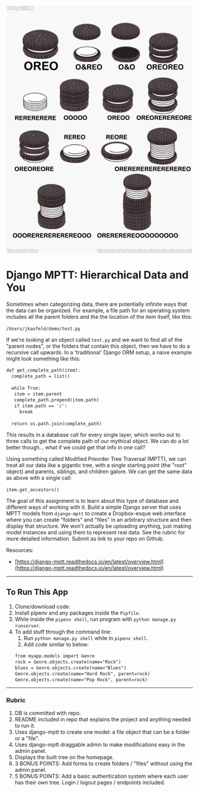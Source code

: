 <p align="center">
 <img src=logo.jpg/>
</p>

# Django MPTT: Hierarchical Data and You

Sometimes when categorizing data, there are potentially infinite ways that the data can be organized. For example, a file path for an operating system includes all the parent folders and the the location of the item itself, like this:

`/Users/jkaufeld/demo/test.py`

If we're looking at an object called `test.py` and we want to find all of the "parent nodes", or the folders that contain this object, then we have to do a recursive call upwards. In a 'traditional' Django ORM setup, a naive example might look something like this:

```
def get_complete_path(item):
  complete_path = list()

  while True:
   item = item.parent
   complete_path.prepend(item.path)
   if item.path == '/':
     break

  return os.path.join(complete_path)
```

This results in a database call for every single layer, which works out to three calls to get the complete path of our mythical object. We can do a lot better though... what if we could get that info in one call?

Using something called Modified Preorder Tree Traversal (MPTT), we can treat all our data like a gigantic tree, with a single starting point (the "root" object) and parents, siblings, and children galore. We can get the same data as above with a single call:

`item.get_ancestors()`

The goal of this assignment is to learn about this type of database and different ways of working with it. Build a simple Django server that uses MPTT models from `django-mptt` to create a Dropbox-esque web interface where you can create "folders" and "files" in an arbitrary structure and then display that structure. We won't actually be uploading anything, just making model instances and using them to represent real data. See the rubric for more detailed information. Submit as link to your repo on Github.

Resources:

-   [https://django-mptt.readthedocs.io/en/latest/overview.html](https://django-mptt.readthedocs.io/en/latest/overview.html)

---

## To Run This App

1. Clone/download code.
2. Install pipenv and any packages inside the `Pipfile`.
3. While inside the `pipenv shell`, run program with `python manage.py runserver`.
4. To add stuff through the command line:
    1. Run `python manage.py shell` while in `pipenv shell`.
    2. Add code similar to below:
    ```
    from myapp.models import Genre
    rock = Genre.objects.create(name="Rock")
    blues = Genre.objects.create(name="Blues")
    Genre.objects.create(name="Hard Rock", parent=rock)
    Genre.objects.create(name="Pop Rock", parent=rock)
    ```

---

### Rubric

1. DB is committed with repo.
2. README included in repo that explains the project and anything needed to run it.
3. Uses django-mptt to create one model: a file object that can be a folder or a "file".
4. Uses django-mptt draggable admin to make modifications easy in the admin panel.
5. Displays the built tree on the homepage.
6. 3 BONUS POINTS: Add forms to create folders / "files" without using the admin panel.
7. 5 BONUS POINTS: Add a basic authentication system where each user has their own tree. Login / logout pages / endpoints included.
